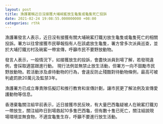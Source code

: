 ```yaml
---
layout: post
title: 漁護署稱近日沒接獲大埔碗窰放生龜隻或龜隻死亡投訴
date: 2021-02-24 19:08:55.000000000 +08:00
categories: rthk
---
```


漁護署發言人表示，近日沒有接獲有關大埔碗窰打鐵刃放生龜隻或龜隻死亡的相關投訴。署方以往曾接獲市民舉報指有人在該處放生龜隻，署方曾多次派員巡查，並於大埔打鐵刃村及碗窰一帶宣傳，呼籲市民不要野放動物。

發言人表示，一般情況下，如接獲放生的投訴，會盡快派員到場了解，若發現違例，會採取適當跟進行動。 現行法例並無禁止放生活動，但署方一向不鼓勵市民野放動物。若活動涉及虐待動物的行為，會違反防止殘酷對待動物條例，最高可被判處罰款20萬元及監禁3年。

漁護署方已成立專責隊伍擬訂和推行教育和宣傳計劃，讓市民更了解法例及宣傳愛護動物等信息。

香港棄龜關注組早前表示，近日接獲市民反映，有大量巴西龜疑被人在碗窰打鐵刃一帶放生，關注組昨日到場救起10多隻巴西龜，但有數十隻已死亡，關注組說現場環境並無食物，不適宜龜隻生存，呼籲不要進行放生活動。
